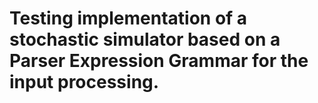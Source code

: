 # Testing implementation of a stochastic simulator based on a Parser Expression Grammar for the input processing. 